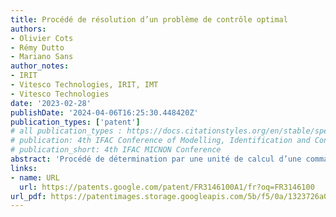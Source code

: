 ```yaml
---
title: Procédé de résolution d’un problème de contrôle optimal
authors:
- Olivier Cots
- Rémy Dutto
- Mariano Sans
author_notes:
- IRIT
- Vitesco Technologies, IRIT, IMT
- Vitesco Technologies
date: '2023-02-28'
publishDate: '2024-04-06T16:25:30.448420Z'
publication_types: ['patent']
# all publication_types : https://docs.citationstyles.org/en/stable/specification.html#appendix-iii-types 
# publication: 4th IFAC Conference of Modelling, Identification and Control of Nonlinear Systems
# publication_short: 4th IFAC MICNON Conference
abstract: 'Procédé de détermination par une unité de calcul d’une commande optimale d’une motorisation de véhicule pour un problème de contrôle optimal, présentant une fonction d’état, des contraintes d’état initiales, des contraintes d’état finales, une fonction de coût, comportant une détermination par l’unité de calcul d’un problème de contrôle optimal à deux niveaux, et une résolution dudit problème de contrôle optimal, ladite solution étant déterminée par implémentation d’une méthode de résolution utilisant le principe du maximum de Pontryagin.'
links:
- name: URL
  url: https://patents.google.com/patent/FR3146100A1/fr?oq=FR3146100
url_pdf: https://patentimages.storage.googleapis.com/5b/f5/0a/1323726a0b473a/FR3146100A1.pdf
---
```

